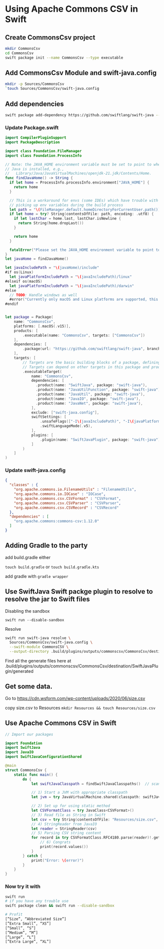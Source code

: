 # Using Apache Commons CSV in Swift


## Create CommonsCsv project
```sh
mkdir CommonsCsv
cd CommonsCsv
swift package init --name CommonsCsv --type executable
```

## Add CommonsCsv Module and swift-java.config
```sh
mkdir -p Sources/CommonsCsv
`touch Sources/CommonsCsv/swift-java.config
```

## Add dependencies

```sh
swift package add-dependency https://github.com/swiftlang/swift-java --branch main
```


### Update Package.swift
```swift
import CompilerPluginSupport
import PackageDescription

import class Foundation.FileManager
import class Foundation.ProcessInfo

// Note: the JAVA_HOME environment variable must be set to point to where
// Java is installed, e.g.,
//   Library/Java/JavaVirtualMachines/openjdk-21.jdk/Contents/Home.
func findJavaHome() -> String {
  if let home = ProcessInfo.processInfo.environment["JAVA_HOME"] {
    return home
  }

  // This is a workaround for envs (some IDEs) which have trouble with
  // picking up env variables during the build process
  let path = "\(FileManager.default.homeDirectoryForCurrentUser.path()).java_home"
  if let home = try? String(contentsOfFile: path, encoding: .utf8) {
    if let lastChar = home.last, lastChar.isNewline {
      return String(home.dropLast())
    }

    return home
  }

  fatalError("Please set the JAVA_HOME environment variable to point to where Java is installed.")
}
let javaHome = findJavaHome()

let javaIncludePath = "\(javaHome)/include"
#if os(Linux)
  let javaPlatformIncludePath = "\(javaIncludePath)/linux"
#elseif os(macOS)
  let javaPlatformIncludePath = "\(javaIncludePath)/darwin"
#else
  // TODO: Handle windows as well
  #error("Currently only macOS and Linux platforms are supported, this may change in the future.")
#endif


let package = Package(
    name: "CommonsCsv",
    platforms: [.macOS(.v15)],
    products: [
        .executable(name: "CommonsCsv", targets: ["CommonsCsv"])
    ],
    dependencies: [
        .package(url: "https://github.com/swiftlang/swift-java", branch: "main")
    ],
    targets: [
        // Targets are the basic building blocks of a package, defining a module or a test suite.
        // Targets can depend on other targets in this package and products from dependencies.
        .executableTarget(
            name: "CommonsCsv",
            dependencies: [
              .product(name: "SwiftJava", package: "swift-java"),
              .product(name: "JavaUtilFunction", package: "swift-java"),
              .product(name: "JavaUtil", package: "swift-java"),
              .product(name: "JavaIO", package: "swift-java"),
              .product(name: "JavaNet", package: "swift-java"),
            ],
            exclude: ["swift-java.config"],
            swiftSettings: [
                .unsafeFlags(["-I\(javaIncludePath)", "-I\(javaPlatformIncludePath)"]),
                .swiftLanguageMode(.v5),
            ],
            plugins: [
                .plugin(name: "SwiftJavaPlugin", package: "swift-java")
            ]
        )
    ]
)
```

### Update swift-java.config
```json
{
  "classes" : {
    "org.apache.commons.io.FilenameUtils" : "FilenameUtils",
    "org.apache.commons.io.IOCase" : "IOCase",
    "org.apache.commons.csv.CSVFormat" : "CSVFormat",
    "org.apache.commons.csv.CSVParser" : "CSVParser",
    "org.apache.commons.csv.CSVRecord" : "CSVRecord"
  },
  "dependencies" : [
    "org.apache.commons:commons-csv:1.12.0"
  ]
}
```

## Adding Gradle to the party
add build.gradle either 

`touch build.gradle`
or
`touch build.gradle.kts`

add gradle with 
`gradle wrapper`





## Use SwiftJava Swift packge plugin to **resolve** to resolve the jar to Swift files

Disabling the sandbox

`swift run --disable-sandbox`

Resolve
```sh
swift run swift-java resolve \
  Sources/CommonsCsv/swift-java.config \
  --swift-module CommonsCSV \
  --output-directory .build/plugins/outputs/commonscsv/CommonsCsv/destination/SwiftJavaPlugin/
```


Find all the generate files here at .build/plugins/outputs/commonscsv/CommonsCsv/destination/SwiftJavaPlugin/generated

## Get some data.
Go to https://cdn.wsform.com/wp-content/uploads/2020/06/size.csv


copy size.csv to Resources
`mkdir Resources && touch Resources/size.csv`


## Use Apache Commons CSV in Swift
```swift
// Import our packages 

import Foundation
import SwiftJava
import JavaIO
import SwiftJavaConfigurationShared

@main
struct CommonsCsv {
    static func main() {
        do {
            let swiftJavaClasspath = findSwiftJavaClasspaths()  // scans for .classpath files

            // 1) Start a JVM with appropriate classpath
            let jvm = try JavaVirtualMachine.shared(classpath: swiftJavaClasspath)

            // 2) Set up for using static method
            let CSVFormatClass = try JavaClass<CSVFormat>()
            // 3) Read file as String in Swift
            let csv = try String(contentsOfFile: "Resources/size.csv", encoding: .utf8)
            // 4) StringReader from JavaIO
            let reader = StringReader(csv)
            // 5) Parsing CSV string content
            for record in try CSVFormatClass.RFC4180.parse(reader)!.getRecords()! {
                // 6) Congrats
                print(record.values())
            }
        } catch {
            print("Error: \(error)")
        }
    }
}
``` 

### Now try it with 
```sh
swift run 
# if you have any trouble use 
swift package clean && swift run --disable-sandbox

# Profit
[”Size”, “Abbreviated Size”]
[”Extra Small”, “XS”]
[”Small”, “S”]
[”Medium”, “M”]
[”Large”, “L”]
[”Extra Large”, “XL”]
```
